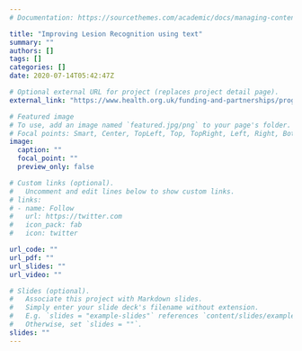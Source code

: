 ```yaml
---
# Documentation: https://sourcethemes.com/academic/docs/managing-content/

title: "Improving Lesion Recognition using text"
summary: ""
authors: []
tags: []
categories: []
date: 2020-07-14T05:42:47Z

# Optional external URL for project (replaces project detail page).
external_link: "https://www.health.org.uk/funding-and-partnerships/programmes/improving-lesion-recognition-using-routinely-collected-endos"

# Featured image
# To use, add an image named `featured.jpg/png` to your page's folder.
# Focal points: Smart, Center, TopLeft, Top, TopRight, Left, Right, BottomLeft, Bottom, BottomRight.
image:
  caption: ""
  focal_point: ""
  preview_only: false

# Custom links (optional).
#   Uncomment and edit lines below to show custom links.
# links:
# - name: Follow
#   url: https://twitter.com
#   icon_pack: fab
#   icon: twitter

url_code: ""
url_pdf: ""
url_slides: ""
url_video: ""

# Slides (optional).
#   Associate this project with Markdown slides.
#   Simply enter your slide deck's filename without extension.
#   E.g. `slides = "example-slides"` references `content/slides/example-slides.md`.
#   Otherwise, set `slides = ""`.
slides: ""
---
```

